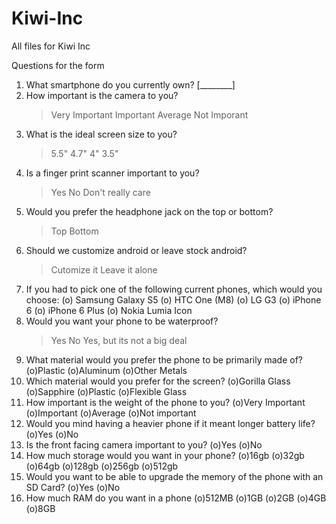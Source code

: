Kiwi-Inc
========

All files for Kiwi Inc

Questions for the form

1) What smartphone do you currently own? [________]
2) How important is the camera to you?
   >Very Important
   >Important
   >Average
   >Not Imporant
3) What is the ideal screen size to you?
   >5.5"
   >4.7"
   >4"
   >3.5"
4) Is a finger print scanner important to you?
   >Yes
   >No
   >Don't really care
5) Would you prefer the headphone jack on the top or bottom?
   >Top
   >Bottom
6) Should we customize android or leave stock android?
   >Cutomize it
   >Leave it alone
7) If you had to pick one of the following current phones, which would you choose:
  (o) Samsung Galaxy S5
  (o) HTC One (M8)
  (o) LG G3
  (o) iPhone 6
  (o) iPhone 6 Plus
  (o) Nokia Lumia Icon
8) Would you want your phone to be waterproof?
   >Yes
   >No
   >Yes, but its not a big deal
9) What material would you prefer the phone to be primarily made of?
  (o)Plastic
  (o)Aluminum
  (o)Other Metals
10) Which material would you prefer for the screen?
  (o)Gorilla Glass
  (o)Sapphire
  (o)Plastic
  (o)Flexible Glass
11) How important is the weight of the phone to you?
  (o)Very Important
  (o)Important
  (o)Average
  (o)Not important
12) Would you mind having a heavier phone if it meant longer battery life?
  (o)Yes
  (o)No
13) Is the front facing camera important to you?
  (o)Yes
  (o)No
14) How much storage would you want in your phone?
  (o)16gb
  (o)32gb
  (o)64gb
  (o)128gb
  (o)256gb
  (o)512gb
15) Would you want to be able to upgrade the memory of the phone with an SD Card?
  (o)Yes
  (o)No
16) How much RAM do you want in a phone
  (o)512MB
  (o)1GB
  (o)2GB
  (o)4GB
  (o)8GB

